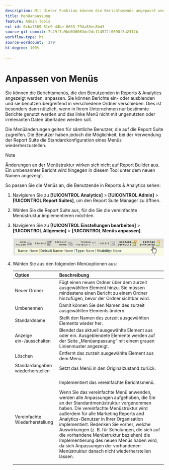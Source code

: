 ```yaml
---
description: Mit dieser Funktion können die Berichtsmenüs angepasst werden, die einem Benutzer in Reports & Analytics angezeigt werden. Sie können Berichte ein- oder ausblenden und sie benutzerübergreifend in verschiedene Ordner verschieben. Diese Funktion ist besonders dann nützlich, wenn in Ihrem Unternehmen nur bestimmte Berichte genutzt werden und das linke Menü nicht mit ungenutzten oder irrelevanten Daten überladen werden soll.
title: Menüanpassung
feature: Admin Tools
exl-id: 0cba7569-81e9-44be-8633-79da83ec8bd3
source-git-commit: 7c29f7a9bb036063de2dc114571f0698f5a2312b
workflow-type: ht
source-wordcount: '379'
ht-degree: 100%

---
```


# Anpassen von Menüs

Sie können die Berichtsmenüs, die den Benutzenden in Reports &amp; Analytics angezeigt werden, anpassen. Sie können Berichte ein- oder ausblenden und sie benutzerübergreifend in verschiedene Ordner verschieben. Dies ist besonders dann nützlich, wenn in Ihrem Unternehmen nur bestimmte Berichte genutzt werden und das linke Menü nicht mit ungenutzten oder irrelevanten Daten überladen werden soll.

Die Menüänderungen gelten für sämtliche Benutzer, die auf die Report Suite zugreifen. Die Benutzer haben jedoch die Möglichkeit, bei der Verwendung der Report Suite die Standardkonfiguration eines Menüs wiederherzustellen.

>[!NOTE]
>
>Änderungen an der Menüstruktur wirken sich nicht auf Report Builder aus. Ein umbenannter Bericht wird hingegen in diesem Tool unter dem neuen Namen angezeigt.

So passen Sie die Menüs an, die Benutzende in Reports &amp; Analytics sehen:

1. Navigieren Sie zu **[!UICONTROL Analytics]** > **[!UICONTROL Admin]** > **[!UICONTROL Report Suites]**, um den Report Suite Manager zu öffnen.
1. Wählen Sie die Report Suite aus, für die Sie die vereinfachte Menüstruktur implementieren möchten.
1. Navigieren Sie zu **[!UICONTROL Einstellungen bearbeiten]** > **[!UICONTROL Allgemein]** > **[!UICONTROL Menüs anpassen]**.

   ![Optionen zur Menüanpassung](assets/restore-simplified.png)

1. Wählen Sie aus den folgenden Menüoptionen aus:

   | Option | Beschreibung |
   |--- |--- |
   | Neuer Ordner | Fügt einen neuen Ordner über dem zurzeit ausgewählten Element hinzu. Sie müssen mindestens einen Bericht zu einem Ordner hinzufügen, bevor der Ordner sichtbar wird. |
   | Umbenennen | Damit können Sie den Namen des zurzeit ausgewählten Elements ändern. |
   | Standardname | Stellt den Namen des zurzeit ausgewählten Elements wieder her. |
   | Anzeige ein-/ausschalten | Blendet das aktuell ausgewählte Element aus oder ein. Ausgeblendete Elemente werden auf der Seite „Menüanpassung“ mit einem grauen Linienmuster angezeigt. |
   | Löschen | Entfernt das zurzeit ausgewählte Element aus dem Menü. |
   | Standardangaben wiederherstellen | Setzt das Menü in den Originalzustand zurück. |
   | Vereinfachte Wiederherstellung | <p>Implementiert das vereinfachte Berichtsmenü.</p><p>Wenn Sie das vereinfachte Menü anwenden, werden alle Anpassungen aufgehoben, die Sie an der Standardmenüstruktur vorgenommen haben. Die vereinfachte Menüstruktur wird außerdem für alle Marketing Reports and Analytics-Benutzer in Ihrer Organisation implementiert. Bedenken Sie vorher, welche Auswirkungen (z. B. für Schulungen, die sich auf die vorhandene Menüstruktur beziehen) die Implementierung des neuen Menüs haben wird, da sich Anpassungen der vorhandenen Menüstruktur danach nicht wiederherstellen lassen.</p> |
